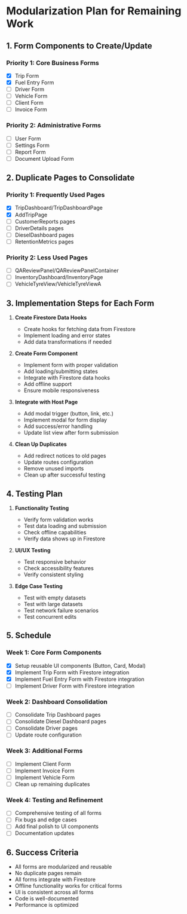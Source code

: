 # Modularization Plan for Remaining Work

## 1. Form Components to Create/Update

### Priority 1: Core Business Forms

- [x] Trip Form
- [x] Fuel Entry Form
- [ ] Driver Form
- [ ] Vehicle Form
- [ ] Client Form
- [ ] Invoice Form

### Priority 2: Administrative Forms

- [ ] User Form
- [ ] Settings Form
- [ ] Report Form
- [ ] Document Upload Form

## 2. Duplicate Pages to Consolidate

### Priority 1: Frequently Used Pages

- [x] TripDashboard/TripDashboardPage
- [x] AddTripPage
- [ ] CustomerReports pages
- [ ] DriverDetails pages
- [ ] DieselDashboard pages
- [ ] RetentionMetrics pages

### Priority 2: Less Used Pages

- [ ] QAReviewPanel/QAReviewPanelContainer
- [ ] InventoryDashboard/InventoryPage
- [ ] VehicleTyreView/VehicleTyreViewA

## 3. Implementation Steps for Each Form

1. **Create Firestore Data Hooks**
   - Create hooks for fetching data from Firestore
   - Implement loading and error states
   - Add data transformations if needed

2. **Create Form Component**
   - Implement form with proper validation
   - Add loading/submitting states
   - Integrate with Firestore data hooks
   - Add offline support
   - Ensure mobile responsiveness

3. **Integrate with Host Page**
   - Add modal trigger (button, link, etc.)
   - Implement modal for form display
   - Add success/error handling
   - Update list view after form submission

4. **Clean Up Duplicates**
   - Add redirect notices to old pages
   - Update routes configuration
   - Remove unused imports
   - Clean up after successful testing

## 4. Testing Plan

1. **Functionality Testing**
   - Verify form validation works
   - Test data loading and submission
   - Check offline capabilities
   - Verify data shows up in Firestore

2. **UI/UX Testing**
   - Test responsive behavior
   - Check accessibility features
   - Verify consistent styling

3. **Edge Case Testing**
   - Test with empty datasets
   - Test with large datasets
   - Test network failure scenarios
   - Test concurrent edits

## 5. Schedule

### Week 1: Core Form Components

- [x] Setup reusable UI components (Button, Card, Modal)
- [x] Implement Trip Form with Firestore integration
- [x] Implement Fuel Entry Form with Firestore integration
- [ ] Implement Driver Form with Firestore integration

### Week 2: Dashboard Consolidation

- [ ] Consolidate Trip Dashboard pages
- [ ] Consolidate Diesel Dashboard pages
- [ ] Consolidate Driver pages
- [ ] Update route configuration

### Week 3: Additional Forms

- [ ] Implement Client Form
- [ ] Implement Invoice Form
- [ ] Implement Vehicle Form
- [ ] Clean up remaining duplicates

### Week 4: Testing and Refinement

- [ ] Comprehensive testing of all forms
- [ ] Fix bugs and edge cases
- [ ] Add final polish to UI components
- [ ] Documentation updates

## 6. Success Criteria

- All forms are modularized and reusable
- No duplicate pages remain
- All forms integrate with Firestore
- Offline functionality works for critical forms
- UI is consistent across all forms
- Code is well-documented
- Performance is optimized
